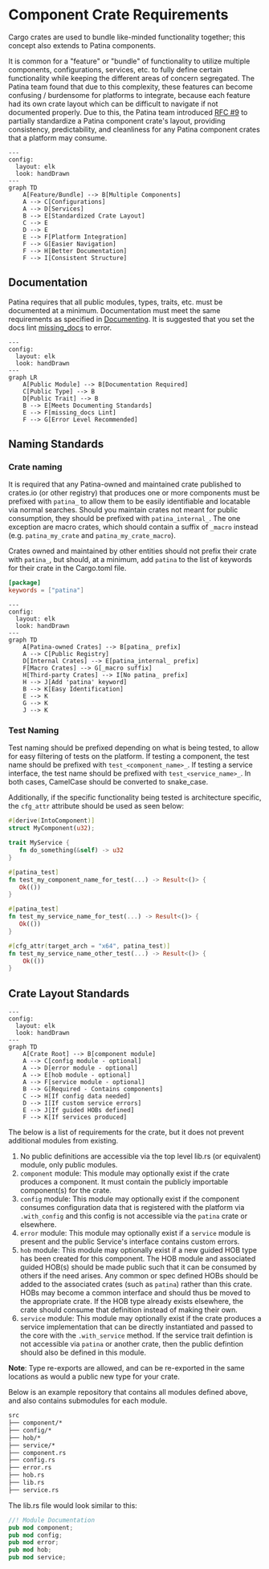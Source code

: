 # Component Crate Requirements

Cargo crates are used to bundle like-minded functionality together; this concept also extends to Patina components.

It is common for a "feature" or "bundle" of functionality to utilize multiple components, configurations, services,
etc. to fully define certain functionality while keeping the different areas of concern segregated. The Patina team
found that due to this complexity, these features can become confusing / burdensome for platforms to integrate,
because each feature had its own crate layout which can be difficult to navigate if not documented properly. Due to
this, the Patina team introduced
[RFC #9](https://github.com/OpenDevicePartnership/patina/blob/main/docs/src/rfc/text/0009-standardize-component-crate.md)
to partially standardize a Patina component crate's layout, providing consistency, predictability, and cleanliness for
any Patina component crates that a platform may consume.

```mermaid
---
config:
  layout: elk
  look: handDrawn
---
graph TD
    A[Feature/Bundle] --> B[Multiple Components]
    A --> C[Configurations]
    A --> D[Services]
    B --> E[Standardized Crate Layout]
    C --> E
    D --> E
    E --> F[Platform Integration]
    F --> G[Easier Navigation]
    F --> H[Better Documentation]
    F --> I[Consistent Structure]
```

## Documentation

Patina requires that all public modules, types, traits, etc. must be documented at a minimum. Documentation must meet
the same requirements as specified in [Documenting](../dev/documenting.md). It is suggested that you set the docs lint
[missing_docs](https://doc.rust-lang.org/rustdoc/lints.html#missing_docs) to error.

```mermaid
---
config:
  layout: elk
  look: handDrawn
---
graph LR
    A[Public Module] --> B[Documentation Required]
    C[Public Type] --> B
    D[Public Trait] --> B
    B --> E[Meets Documenting Standards]
    E --> F[missing_docs Lint]
    F --> G[Error Level Recommended]
```

## Naming Standards

### Crate naming

It is required that any Patina-owned and maintained crate published to crates.io (or other registry) that produces one
or more components must be prefixed with `patina_` to allow them to be easily identifiable and locatable via normal
searches. Should you maintain crates not meant for public consumption, they should be prefixed with `patina_internal_`.
The one exception are macro crates, which should contain a suffix of `_macro` instead
(e.g. `patina_my_crate` and `patina_my_crate_macro`).

Crates owned and maintained by other entities should not prefix their crate with `patina_`, but should, at a minimum,
add `patina` to the list of keywords for their crate in the Cargo.toml file.

```toml
[package]
keywords = ["patina"]
```

```mermaid
---
config:
  layout: elk
  look: handDrawn
---
graph TD
    A[Patina-owned Crates] --> B[patina_ prefix]
    A --> C[Public Registry]
    D[Internal Crates] --> E[patina_internal_ prefix]
    F[Macro Crates] --> G[_macro suffix]
    H[Third-party Crates] --> I[No patina_ prefix]
    H --> J[Add 'patina' keyword]
    B --> K[Easy Identification]
    E --> K
    G --> K
    J --> K
```

### Test Naming

Test naming should be prefixed depending on what is being tested, to allow for easy filtering of tests on the platform.
If testing a component, the test name should be prefixed with `test_<component_name>_`. If testing a service interface,
the test name should be prefixed with `test_<service_name>_`. In both cases, CamelCase should be converted to snake_case.

Additionally, if the specific functionality being tested is architecture specific, the `cfg_attr` attribute should
be used as seen below:

```rust
#[derive(IntoComponent)]
struct MyComponent(u32);

trait MyService {
   fn do_something(&self) -> u32
}

#[patina_test]
fn test_my_component_name_for_test(...) -> Result<()> {
   Ok(())
}

#[patina_test]
fn test_my_service_name_for_test(...) -> Result<()> {
   Ok(())
}

#[cfg_attr(target_arch = "x64", patina_test)]
fn test_my_service_name_other_test(...) -> Result<()> {
    Ok(())
}
```

## Crate Layout Standards

```mermaid
---
config:
  layout: elk
  look: handDrawn
---
graph TD
    A[Crate Root] --> B[component module]
    A --> C[config module - optional]
    A --> D[error module - optional]
    A --> E[hob module - optional]
    A --> F[service module - optional]
    B --> G[Required - Contains components]
    C --> H[If config data needed]
    D --> I[If custom service errors]
    E --> J[If guided HOBs defined]
    F --> K[If services produced]
```

The below is a list of requirements for the crate, but it does not prevent additional modules from existing.

1. No public definitions are accessible via the top level lib.rs (or equivalent) module, only public modules.
2. `component` module: This module may optionally exist if the crate produces a component. It must contain the publicly
   importable component(s) for the crate.
3. `config` module: This module may optionally exist if the component consumes configuration data that is registered
   with the platform via `.with_config` and this config is not accessible via the `patina` crate or elsewhere.
4. `error` module: This module may optionally exist if a `service` module is present and the public Service's interface
   contains custom errors.
5. `hob` module: This module may optionally exist if a new guided HOB type has been created for this component. The
   HOB module and associated guided HOB(s) should be made public such that it can be consumed by others if the need
   arises. Any common or spec defined HOBs should be added to the associated crates (such as `patina`) rather than this
   crate. HOBs may become a common interface and should thus be moved to the appropriate crate. If the HOB type already
   exists elsewhere, the crate should consume that definition instead of making their own.
6. `service` module: This module may optionally exist if the crate produces a service implementation that can be
   directly instantiated and passed to the core with the `.with_service` method. If the service trait defintion is not
   accessible via `patina` or another crate, then the public defintion should also be defined in this module.

**Note**: Type re-exports are allowed, and can be re-exported in the same locations as would a public new type for
your crate.

Below is an example repository that contains all modules defined above, and also contains submodules for each module.

```cmd
src
├── component/*
├── config/*
├── hob/*
├── service/*
├── component.rs
├── config.rs
├── error.rs
├── hob.rs
├── lib.rs
├── service.rs
```

The lib.rs file would look similar to this:

```rust
//! Module Documentation
pub mod component;
pub mod config;
pub mod error;
pub mod hob;
pub mod service;
```
